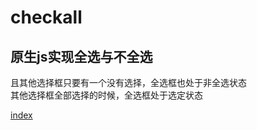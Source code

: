 # checkall
## 原生js实现全选与不全选   
且其他选择框只要有一个没有选择，全选框也处于非全选状态    
其他选择框全部选择的时候，全选框处于选定状态     


[index](https://wolancy.github.io/checkall/index.html)
